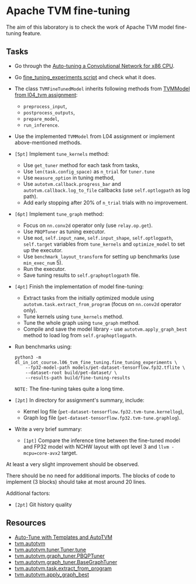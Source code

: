 # Apache TVM fine-tuning

The aim of this laboratory is to check the work of Apache TVM model fine-tuning feature.

## Tasks

* Go through the [Auto-tuning a Convolutional Network for x86 CPU](https://tvm.apache.org/docs/how_to/tune_with_autotvm/tune_relay_x86.html#sphx-glr-how-to-tune-with-autotvm-tune-relay-x86-py).
* Go [fine_tuning_experiments script](fine_tuning_experiments.py) and check what it does.
* The class `TVMFineTunedModel` inherits following methods from [TVMModel from l04_tvm assignment](../l04_tvm/tvm_experiments.py):

    * `preprocess_input`,
    * `postprocess_outputs`,
    * `prepare_model`,
    * `run_inference`.
* Use the implemented `TVMModel` from L04 assignment or implement above-mentioned methods.
* `[5pt]` Implement `tune_kernels` method:

    * Use `get_tuner` method for each task from tasks,
    * Use `len(task.config_space)` as `n_trial` for `tuner.tune`
    * Use `measure_option` in tuning method,
    * Use `autotvm.callback.progress_bar` and `autotvm.callback.log_to_file` callbacks (use `self.optlogpath` as log path).
    * Add early stopping after 20% of `n_trial` trials with no improvement.
* `[6pt]` Implement `tune_graph` method:

    * Focus on `nn.conv2d` operator only (use `relay.op.get`).
    * Use `PBQPTuner` as tuning executor.
    * Use `mod`, `self.input_name`, `self.input_shape`, `self.optlogpath`, `self.target` variables from `tune_kernels` and `optimize_model` to set up the executor.
    * Use `benchmark_layout_transform` for setting up benchmarks (use `min_exec_num` 5).
    * Run the executor.
    * Save tuning results to `self.graphoptlogpath` file.
* `[4pt]` Finish the implementation of model fine-tuning:

    * Extract tasks from the initially optimized module using `autotvm.task.extract_from_program` (focus on `nn.conv2d` operator only).
    * Tune kernels using `tune_kernels` method.
    * Tune the whole graph using `tune_graph` method.
    * Compile and save the model library - use `autotvm.apply_graph_best` method to load log from `self.graphoptlogpath`.
* Run benchmarks using:

    ```
    python3 -m dl_in_iot_course.l06_tvm_fine_tuning.fine_tuning_experiments \
        --fp32-model-path models/pet-dataset-tensorflow.fp32.tflite \
        --dataset-root build/pet-dataset/ \
        --results-path build/fine-tuning-results
    ```
  `NOTE:` The fine-tuning takes quite a long time.
* `[2pt]` In directory for assignment's summary, include:

    * Kernel log file (`pet-dataset-tensorflow.fp32.tvm-tune.kernellog`),
    * Graph log file (`pet-dataset-tensorflow.fp32.tvm-tune.graphlog`).
* Write a very brief summary:

    * `[1pt]` Compare the inference time between the fine-tuned model and FP32 model with NCHW layout with opt level 3 and `llvm -mcpu=core-avx2` target.

At least a very slight improvement should be observed.

There should be no need for additional imports.
The blocks of code to implement (3 blocks) should take at most around 20 lines.

Additional factors:

* `[2pt]` Git history quality

## Resources

* [Auto-Tune with Templates and AutoTVM](https://tvm.apache.org/docs/how_to/tune_with_autotvm/tune_relay_x86.html)
* [tvm.autotvm](https://tvm.apache.org/docs/reference/api/python/autotvm.html)
* [tvm.autotvm.tuner.Tuner.tune](https://tvm.apache.org/docs/reference/api/python/autotvm.html#tvm.autotvm.tuner.Tuner.tune)
* [tvm.autotvm.graph_tuner.PBQPTuner](https://github.com/apache/tvm/blob/4e0bf23a963d7464abb05e44cf11884d56c05d1c/python/tvm/autotvm/graph_tuner/pbqp_tuner.py#L24)
* [tvm.autotvm.graph_tuner.BaseGraphTuner](https://github.com/apache/tvm/blob/4e0bf23a963d7464abb05e44cf11884d56c05d1c/python/tvm/autotvm/graph_tuner/base_graph_tuner.py#L74)
* [tvm.autotvm.task.extract_from_program](https://github.com/apache/tvm/blob/4e0bf23a963d7464abb05e44cf11884d56c05d1c/python/tvm/autotvm/task/relay_integration.py#L58)
* [tvm.autotvm.apply_graph_best](https://github.com/apache/tvm/blob/4e0bf23a963d7464abb05e44cf11884d56c05d1c/python/tvm/autotvm/task/dispatcher.py#L370)
